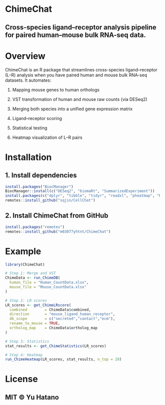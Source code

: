 
<!-- README.md is generated from README.Rmd. Please edit that file -->

# ChimeChat

## Cross-species ligand–receptor analysis pipeline for paired human–mouse bulk RNA-seq data.

# Overview

ChimeChat is an R package that streamlines cross-species ligand–receptor
(L–R) analysis when you have paired human and mouse bulk RNA-seq
datasets. It automates:

1.  Mapping mouse genes to human orthologs

2.  VST transformation of human and mouse raw counts (via DESeq2)

3.  Merging both species into a unified gene expression matrix

4.  Ligand–receptor scoring

5.  Statistical testing

6.  Heatmap visualization of L–R pairs

# Installation

## 1. Install dependencies

``` r
install.packages("BiocManager")
BiocManager::install(c("DESeq2", "biomaRt", "SummarizedExperiment"))
install.packages(c("dplyr", "tibble", "tidyr", "readxl", "pheatmap", "RColorBrewer"))
remotes::install_github("sqjin/CellChat")
```

## 2. Install ChimeChat from GitHub

``` r
install.packages("remotes")
remotes::install_github("m03077yhtnt/ChimeChat")
```

# Example

``` r
library(ChimeChat)

# Step 1: Merge and VST
ChimeData <- run_ChimeDB(
  human_file = "Human_CountData.xlsx",
  mouse_file = "Mouse_CountData.xlsx"
)

# Step 2: LR scores
LR_scores <- get_ChimeLRscore(
  combined        = ChimeData$combined,
  direction       = "mouse_ligand_human_receptor",
  db_scope        = c("secreted","contact","ecm"),
  rename_to_mouse = TRUE,
  ortholog_map    = ChimeData$ortholog_map
)

# Step 3: Statistics
stat_results <- get_ChimeStatistics(LR_scores)

# Step 4: Heatmap
run_ChimeHeatmap(LR_scores, stat_results, n_top = 20)
```

# License

## MIT © Yu Hatano
